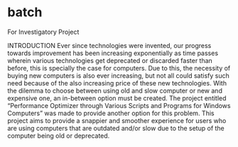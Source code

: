 # batch
For Investigatory Project

INTRODUCTION
Ever since technologies were invented, our progress towards improvement has been increasing exponentially as time passes wherein various technologies get deprecated or discarded faster than before, this is specially the case for computers. Due to this, the necessity of buying new computers is also ever increasing, but not all could satisfy such need because of the also increasing price of these new technologies. With the dilemma to choose between using old and slow computer or new and expensive one, an in-between option must be created. The project entitled “Performance Optimizer through Various Scripts and Programs for Windows Computers” was made to provide another option for this problem. This project aims to provide a snappier and smoother experience for users who are using computers that are outdated and/or slow due to the setup of the computer being old or deprecated.
